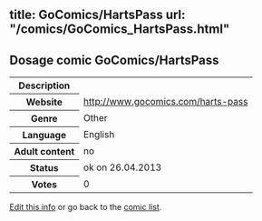 title: GoComics/HartsPass
url: "/comics/GoComics_HartsPass.html"
---
Dosage comic GoComics/HartsPass
-----------------------------------------

<p id="msg"></p>
<script type="text/javascript">
if (window.location.search === '?edit_info_mail=sent_ok') {
  var elem = document.getElementById("msg");
  elem.innerHTML = 'Edited information sucessfully sent.';
  elem.className = 'ok';
}
</script>
<table class="comicinfo">
<tr>
<th>Description</th><td></td>
</tr>
<tr>
<th>Website</th><td><a href="http://www.gocomics.com/harts-pass">http://www.gocomics.com/harts-pass</a></td>
</tr>
<tr>
<th>Genre</th><td>Other</td>
</tr>
<tr>
<th>Language</th><td>English</td>
</tr>
<tr>
<th>Adult content</th><td>no</td>
</tr>
<tr>
<th>Status</th><td>ok on 26.04.2013</td>
</tr>
<tr>
<th>Votes</th><td>0</td>
</tr>
</table>

[Edit this info](GoComics_HartsPass_edit.html) or go back to the [comic list](../comic-index.html).
